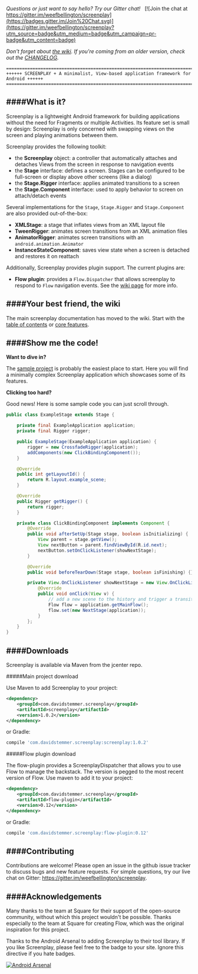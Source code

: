
*Questions or just want to say hello? Try our Gitter chat!*&nbsp;&nbsp;&nbsp;[![Join the chat at https://gitter.im/weefbellington/screenplay](https://badges.gitter.im/Join%20Chat.svg)](https://gitter.im/weefbellington/screenplay?utm_source=badge&utm_medium=badge&utm_campaign=pr-badge&utm_content=badge)

*Don't forget about [the wiki](https://github.com/weefbellington/screenplay/wiki/Home). If you're coming from an older version, check out the
[CHANGELOG](https://github.com/weefbellington/screenplay/blob/master/CHANGELOG.md).*

```
=====================================================================================
++++++ SCREENPLAY + A minimalist, View-based application framework for Android ++++++
=====================================================================================
```

####What is it?
---

Screenplay is a lightweight Android framework for building applications without the need for Fragments or multiple Activities. Its feature set is small by design: Screenplay is only concerned with swapping views on the screen and playing animations between them.

Screenplay provides the following toolkit:

- the **Screenplay** object: a controller that automatically attaches and detaches Views from the screen in response to navigation events
- the **Stage** interface: defines a screen. Stages can be configured to be full-screen or display above other screens (like a dialog)
- the **Stage.Rigger** interface: applies animated transitions to a screen
- the **Stage.Component** interface: used to apply behavior to screen on attach/detach events

Several implementations for the `Stage`, `Stage.Rigger` and `Stage.Component` are also provided out-of-the-box:

- **XMLStage**: a stage that inflates views from an XML layout file
- **TweenRigger**: animates screen transitions from an XML animation files
- **AnimatorRigger**: animates screen transitions with an `android.animation.Animator`
- **InstanceStateComponent**: saves view state when a screen is detached and restores it on reattach


Additionally, Screenplay provides plugin support. The current plugins are:

- **Flow plugin**: provides a `Flow.Dispatcher` that allows screenplay to respond to `Flow` navigation events. See the [wiki page](https://github.com/weefbellington/screenplay/wiki/The-Flow-Plugin) for more info.


####Your best friend, the wiki
---

The main screenplay documentation has moved to the wiki. Start with the [table of contents](https://github.com/weefbellington/screenplay/wiki/Home) or [core features](https://github.com/weefbellington/screenplay/wiki/Core-features).

####Show me the code!
---

**Want to dive in?**

The [sample project](https://github.com/weefbellington/screenplay/tree/master/sample-simple) is probably the easiest place to start. Here you will find a minimally complex Screenplay application which showcases some of its features.


**Clicking too hard?**

Good news! Here is some sample code you can just scroll through.

```java
public class ExampleStage extends Stage {

    private final ExampleApplication application;
    private final Rigger rigger;

    public ExampleStage(ExampleApplication application) {
        rigger = new CrossfadeRigger(application);
        addComponents(new ClickBindingComponent());
    }

    @Override
    public int getLayoutId() {
        return R.layout.example_scene;
    }

    @Override
    public Rigger getRigger() {
        return rigger;
    }

    private class ClickBindingComponent implements Component {
        @Override
        public void afterSetUp(Stage stage, boolean isInitializing) {
            View parent = stage.getView();
            View nextButton = parent.findViewById(R.id.next);
            nextButton.setOnClickListener(showNextStage);
        }

        @Override
        public void beforeTearDown(Stage stage, boolean isFinishing) {}

        private View.OnClickListener showNextStage = new View.OnClickListener() {
            @Override
            public void onClick(View v) {
                // add a new scene to the history and trigger a transition
                Flow flow = application.getMainFlow();
                flow.set(new NextStage(application));
            }
        };
    }
}
```

####Downloads
---

Screenplay is available via Maven from the jcenter repo.

#####Main project download

Use Maven to add Screenplay to your project:

```xml
<dependency>
    <groupId>com.davidstemmer.screenplay</groupId>
    <artifactId>screenplay</artifactId>
    <version>1.0.2</version>
</dependency>
```

or Gradle:

```groovy
compile 'com.davidstemmer.screenplay:screenplay:1.0.2'
```

#####Flow plugin download

The flow-plugin provides a ScreenplayDispatcher that allows you to use Flow to manage the backstack. The version is pegged to the most recent version of Flow. Use maven to add it to your project:

```xml
<dependency>
    <groupId>com.davidstemmer.screenplay</groupId>
    <artifactId>flow-plugin</artifactId>
    <version>0.12</version>
</dependency>
```

or Gradle:

```groovy
compile 'com.davidstemmer.screenplay:flow-plugin:0.12'
```

####Contributing
---

Contributions are welcome! Please open an issue in the github issue tracker to discuss bugs and new feature requests. For simple questions, try our live chat on Gitter: https://gitter.im/weefbellington/screenplay.

####Acknowledgements
---
Many thanks to the team at Square for their support of the open-source community, without which this
project wouldn't be possible. Thanks especially to the team at Square for creating Flow, which was the original inspiration for this project.

Thanks to the Android Arsenal to adding Screenplay to their tool library. If you like Screenplay, please feel free to the badge to your site. Ignore this directive if you hate badges.

[![Android Arsenal](https://img.shields.io/badge/Android%20Arsenal-Screenplay-brightgreen.svg?style=flat)](http://android-arsenal.com/details/1/2709)
